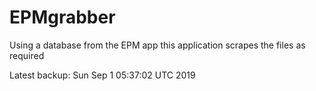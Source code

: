 # EPMgrabber
Using a database from the EPM app this application scrapes the files as required


Latest backup: Sun Sep 1 05:37:02 UTC 2019
